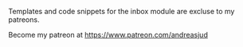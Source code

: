 Templates and code snippets for the inbox module are excluse to my patreons. 

Become my patreon at https://www.patreon.com/andreasjud

